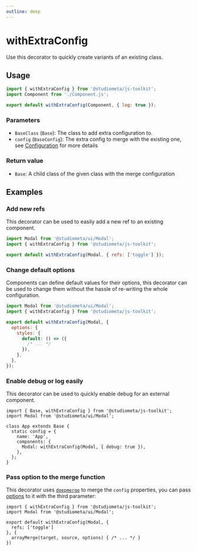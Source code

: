 ```yaml
---
outline: deep
---
```


# withExtraConfig

Use this decorator to quickly create variants of an existing class.

## Usage

```js
import { withExtraConfig } from '@studiometa/js-toolkit';
import Component from './Component.js';

export default withExtraConfig(Component, { log: true });
```

### Parameters

- `BaseClass` (`Base`): The class to add extra configuration to.
- `config` (`BaseConfig`): The extra config to merge with the existing one, see [Configuration](/api/configuration.html) for more details

### Return value

- `Base`: A child class of the given class with the merge configuration

## Examples

### Add new refs

This decorator can be used to easily add a new ref to an existing component.

```js
import Modal from '@studiometa/ui/Modal';
import { withExtraConfig } from '@studiometa/js-toolkit';

export default withExtraConfig(Modal, { refs: ['toggle'] });
```

### Change default options

Components can define default values for their options, this decorator can be used to change them without the hassle of re-writing the whole configuration.

```js
import Modal from '@studiometa/ui/Modal';
import { withExtraConfig } from '@studiometa/js-toolkit';

export default withExtraConfig(Modal, {
  options: {
    styles: {
      default: () => ({
        /* ... */
      }),
    },
  },
});
```

### Enable debug or log easily

This decorator can be used to quickly enable debug for an external component.

```js{9}
import { Base, withExtraConfig } from '@studiometa/js-toolkit';
import Modal from '@studiometa/ui/Modal';

class App extends Base {
  static config = {
    name: 'App',
    components: {
      Modal: withExtraConfig(Modal, { debug: true }),
    },
  };
}
```

### Pass option to the merge function

This decorator uses [`deepmerge`](https://github.com/TehShrike/deepmerge) to merge the `config` properties, you can pass [options](https://github.com/TehShrike/deepmerge#options) to it with the third parameter:

```js{7}
import { withExtraConfig } from '@studiometa/js-toolkit';
import Modal from '@studiometa/ui/Modal';

export default withExtraConfig(Modal, {
  refs: ['toggle']
}, {
  arrayMerge(target, source, options) { /* ... */ }
})
```
